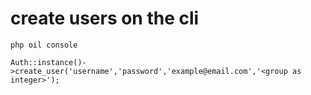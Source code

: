 # create users on the cli

````
php oil console

Auth::instance()->create_user('username','password','example@email.com','<group as integer>');
